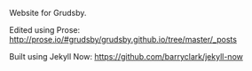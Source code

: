 Website for Grudsby.

Edited using Prose: http://prose.io/#grudsby/grudsby.github.io/tree/master/_posts

Built using Jekyll Now: https://github.com/barryclark/jekyll-now
